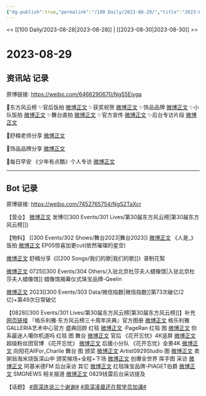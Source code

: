 ```yaml
---
{"dg-publish":true,"permalink":"/100 Daily/2023-08-29/","title":"2023-08-29","created":"2023-08-30T01:17:15.220+08:00","updated":"2023-08-30T01:46:05.128+08:00"}
---
```



<< [[100 Daily/2023-08-28\|2023-08-28]] | [[2023-08-30\|2023-08-30]] >>

# 2023-08-29

## 资讯站 记录

原博链接: https://weibo.com/6466290670/NgS5Eivga

🌟东方风云榜
✨官后饭拍 [微博正文](https://weibo.com/6466290670/4940012481676520)
✨获奖祝贺 [微博正文](https://weibo.com/6466290670/4940028418721404)
✨饰品品牌 [微博正文](https://weibo.com/6466290670/4940072187857400)
✨小队饭拍 [微博正文](https://weibo.com/6466290670/4940105946760908)
✨舞台直拍 [微博正文](https://weibo.com/6466290670/4940124385447301)
✨官方宣传 [微博正文](https://weibo.com/6466290670/4940190999119662)
✨后台专访片段 [微博正文](https://weibo.com/6466290670/4940058525437941)

🌟舒楠老师分享 [微博正文](https://weibo.com/6466290670/4940218723470227)

🌟饰品品牌分享 [微博正文](https://weibo.com/6466290670/4940139294885346)

🌟每日早安
《少年有点酷》个人专访 [微博正文](https://weibo.com/6466290670/4940005270359122)

---
## Bot 记录

原博链接: https://weibo.com/7452765754/NgS2TaXcr

【营业】
[微博正文](https://weibo.com/1736988591/NgJnqtaX0) 发博([[300 Events/301 Lives/第30届东方风云榜\|第30届东方风云榜]])

【物料】
[[300 Events/302 Shows/舞台2023\|舞台2023]]
[微博正文](http://weibo.com/6014842432/NgNcOmqSj) 《人是_》饭拍
[微博正文](http://weibo.com/6108895035/NgOS4zI0D) EP05惊喜加更cut(依然璀璨的星空)

[微博正文](http://weibo.com/5122158435/NgRJEypNK) 舒楠分享《[[200 Songs/我们的歌\|我们的歌]]》录制花絮

[微博正文](http://weibo.com/2911940961/NgQ7bBanG) 0725[[300 Events/304 Others/入驻北京杜莎夫人蜡像馆\|入驻北京杜莎夫人蜡像馆]] 蜡像馆揭幕仪式珠宝品牌-Qeelin

[微博正文](http://weibo.com/5637413637/NgLt01UR5) 2023[[300 Events/303 Data/微信指数\|微信指数]]第73次破亿(2亿)+第49次日常破亿

【0828[[300 Events/301 Lives/第30届东方风云榜\|第30届东方风云榜]]】补充
[网页链接](https://weibo.cn/sinaurl?u=https%3A%2F%2Flive.photoplus.cn%2Flive%2F16673929%3F%26accessFrom%3Dqrcode%23%2Flist) 『格乐利雅·东方风云榜三十周年庆典』官方图册
[微博正文](http://weibo.com/6215410930/NgRnUyyu0) 格乐利雅GALLERIA艺术中心官方 盛典回顾
红毯
[微博正文](http://weibo.com/7633014126/NgOFoAhCj) ·PageRan 红毯 图
[微博正文](http://weibo.com/7724525486/NgQAqqKmA) 你系最迷人噶你机道吗 红毯 图
舞台
[微博正文](http://weibo.com/5248300719/NgMfKEf9w) 官后 《花开忘忧》4K竖屏
[微博正文](http://weibo.com/6177570002/NgOhgtxgL) 超级粉丝团官博 《花开忘忧》
[微博正文](http://weibo.com/5516625428/NgPiYmkAR) 后援小分队 《花开忘忧》全景4K
[微博正文](http://weibo.com/7082623163/NgN7IuCnW) 向阳花AllFor_Charlie 舞台 图
颁奖
[微博正文](http://weibo.com/6873250805/NgRJn5gtd) Artist0929Studio 图
[微博正文](http://weibo.com/6474963224/NgIRz7toU) 卖粥翁淘米烧饭深山中 颁奖候场+全程+下场
[微博正文](https://weibo.com/7731711453/NgPveAY6c) 创爆全世界 挥手图
采访
[微博正文](http://weibo.com/5201375800/NgO3dDrPn) 阿基米德FM 后台采访
其它
[微博正文](http://weibo.com/2043491874/NgOgXiiNr) 红毯珠宝品牌-PIAGET伯爵
[微博正文](http://weibo.com/1925878362/NgMGSljXF) SMGNEWS 相关报道
[微博正文](http://weibo.com/1371117067/NgR1yqxwI) 0829钱雷后台采访提及

【话题】
[#周深连说三个谢谢#](https://s.weibo.com/weibo?q=%23%E5%91%A8%E6%B7%B1%E8%BF%9E%E8%AF%B4%E4%B8%89%E4%B8%AA%E8%B0%A2%E8%B0%A2%23)
[#周深凌晨还在帮学员加课#](https://s.weibo.com/weibo?q=%23%E5%91%A8%E6%B7%B1%E5%87%8C%E6%99%A8%E8%BF%98%E5%9C%A8%E5%B8%AE%E5%AD%A6%E5%91%98%E5%8A%A0%E8%AF%BE%23)
